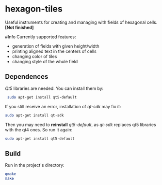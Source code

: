 # hexagon-tiles
Useful instruments for creating and managing with fields of hexagonal cells. **[Not finished]** 

#Info
Currently supported features:

- generation of fields with given height/width
- printing aligned text in the centers of cells
- changing color of tiles
- changing style of the whole field

## Dependences
*Qt5*  libraries are needed. You can install them by:
``` bash
 sudo apt-get install qt5-default
```

If you still receive an error, installation of *qt-sdk* may fix it:
``` bash
sudo apt-get install qt-sdk
```
 
Then you may need to **reinstall** *qt5-default*, as *qt-sdk* replaces qt5 libraries with the qt4 ones. So run it again: 
``` bash
sudo apt-get install qt5-default
```

## Build
Run in the project's directory:
``` bash
qmake
make
```
